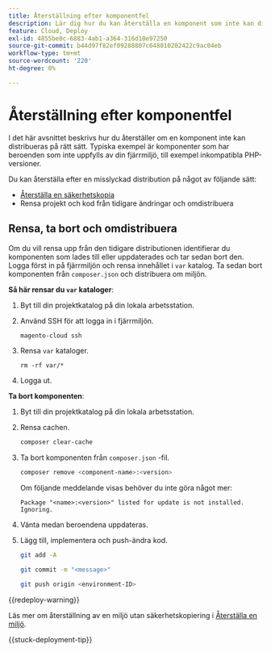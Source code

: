 ```yaml
---
title: Återställning efter komponentfel
description: Lär dig hur du kan återställa en komponent som inte kan distribueras korrekt i Adobe Commerce i molninfrastrukturen.
feature: Cloud, Deploy
exl-id: 4855be0c-6883-4ab1-a364-316d10e97250
source-git-commit: b44d97f82ef09288807c648010202422c9ac04eb
workflow-type: tm+mt
source-wordcount: '220'
ht-degree: 0%

---
```


# Återställning efter komponentfel

I det här avsnittet beskrivs hur du återställer om en komponent inte kan distribueras på rätt sätt. Typiska exempel är komponenter som har beroenden som inte uppfylls av din fjärrmiljö, till exempel inkompatibla PHP-versioner.

Du kan återställa efter en misslyckad distribution på något av följande sätt:

- [Återställa en säkerhetskopia](../storage/snapshots.md#restore-a-snapshot)
- Rensa projekt och kod från tidigare ändringar och omdistribuera

## Rensa, ta bort och omdistribuera

Om du vill rensa upp från den tidigare distributionen identifierar du komponenten som lades till eller uppdaterades och tar sedan bort den. Logga först in på fjärrmiljön och rensa innehållet i `var` katalog. Ta sedan bort komponenten från `composer.json` och distribuera om miljön.

**Så här rensar du `var` kataloger**:

1. Byt till din projektkatalog på din lokala arbetsstation.

1. Använd SSH för att logga in i fjärrmiljön.

   ```bash
   magento-cloud ssh
   ```

1. Rensa `var` kataloger.

   ```shell
   rm -rf var/*
   ```

1. Logga ut.

**Ta bort komponenten**:

1. Byt till din projektkatalog på din lokala arbetsstation.

1. Rensa cachen.

   ```bash
   composer clear-cache
   ```

1. Ta bort komponenten från `composer.json` -fil.

   ```bash
   composer remove <component-name>:<version>
   ```

   Om följande meddelande visas behöver du inte göra något mer:

   ```terminal
   Package "<name>:<version>" listed for update is not installed. Ignoring.
   ```

1. Vänta medan beroendena uppdateras.

1. Lägg till, implementera och push-ändra kod.

   ```bash
   git add -A
   ```

   ```bash
   git commit -m "<message>"
   ```

   ```bash
   git push origin <environment-ID>
   ```

{{redeploy-warning}}

Läs mer om återställning av en miljö utan säkerhetskopiering i [Återställa en miljö](../development/restore-environment.md).

{{stuck-deployment-tip}}
